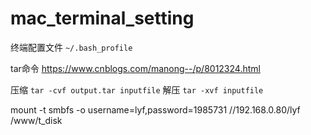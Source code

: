 # mac_terminal_setting

终端配置文件 `~/.bash_profile`

tar命令
https://www.cnblogs.com/manong--/p/8012324.html

压缩
`tar -cvf output.tar inputfile`
解压
`tar -xvf inputfile`

mount -t smbfs -o username=lyf,password=1985731 //192.168.0.80/lyf /www/t_disk